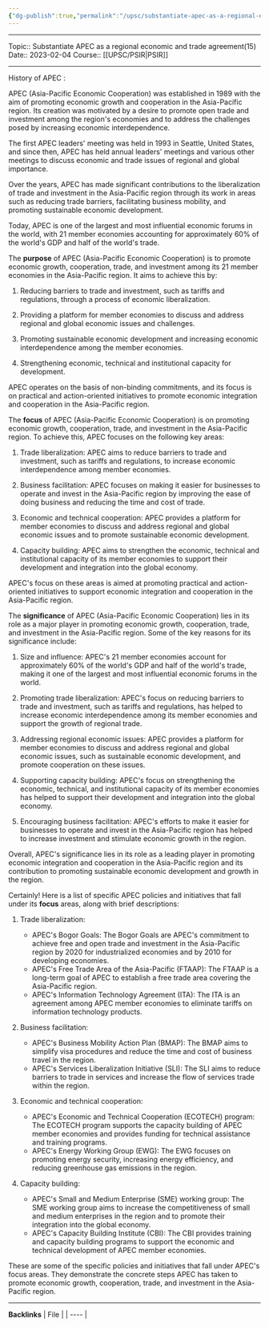 ```yaml
---
{"dg-publish":true,"permalink":"/upsc/substantiate-apec-as-a-regional-economic-and-trade-agreement/"}
---
```


----
Topic:: Substantiate APEC as a regional economic and trade agreement(15)
Date:: 2023-02-04
Course:: [[UPSC/PSIR\|PSIR]] 

----
History of APEC :

APEC (Asia-Pacific Economic Cooperation) was established in 1989 with the aim of promoting economic growth and cooperation in the Asia-Pacific region. Its creation was motivated by a desire to promote open trade and investment among the region's economies and to address the challenges posed by increasing economic interdependence.

The first APEC leaders' meeting was held in 1993 in Seattle, United States, and since then, APEC has held annual leaders' meetings and various other meetings to discuss economic and trade issues of regional and global importance.

Over the years, APEC has made significant contributions to the liberalization of trade and investment in the Asia-Pacific region through its work in areas such as reducing trade barriers, facilitating business mobility, and promoting sustainable economic development.

Today, APEC is one of the largest and most influential economic forums in the world, with 21 member economies accounting for approximately 60% of the world's GDP and half of the world's trade.

The **purpose** of APEC (Asia-Pacific Economic Cooperation) is to promote economic growth, cooperation, trade, and investment among its 21 member economies in the Asia-Pacific region. It aims to achieve this by:

1.  Reducing barriers to trade and investment, such as tariffs and regulations, through a process of economic liberalization.
    
2.  Providing a platform for member economies to discuss and address regional and global economic issues and challenges.
    
3.  Promoting sustainable economic development and increasing economic interdependence among the member economies.
    
4.  Strengthening economic, technical and institutional capacity for development.
    

APEC operates on the basis of non-binding commitments, and its focus is on practical and action-oriented initiatives to promote economic integration and cooperation in the Asia-Pacific region.

The **focus** of APEC (Asia-Pacific Economic Cooperation) is on promoting economic growth, cooperation, trade, and investment in the Asia-Pacific region. To achieve this, APEC focuses on the following key areas:

1.  Trade liberalization: APEC aims to reduce barriers to trade and investment, such as tariffs and regulations, to increase economic interdependence among member economies.
    
2.  Business facilitation: APEC focuses on making it easier for businesses to operate and invest in the Asia-Pacific region by improving the ease of doing business and reducing the time and cost of trade.
    
3.  Economic and technical cooperation: APEC provides a platform for member economies to discuss and address regional and global economic issues and to promote sustainable economic development.
    
4.  Capacity building: APEC aims to strengthen the economic, technical and institutional capacity of its member economies to support their development and integration into the global economy.
    

APEC's focus on these areas is aimed at promoting practical and action-oriented initiatives to support economic integration and cooperation in the Asia-Pacific region.


The **significance** of APEC (Asia-Pacific Economic Cooperation) lies in its role as a major player in promoting economic growth, cooperation, trade, and investment in the Asia-Pacific region. Some of the key reasons for its significance include:

1.  Size and influence: APEC's 21 member economies account for approximately 60% of the world's GDP and half of the world's trade, making it one of the largest and most influential economic forums in the world.
    
2.  Promoting trade liberalization: APEC's focus on reducing barriers to trade and investment, such as tariffs and regulations, has helped to increase economic interdependence among its member economies and support the growth of regional trade.
    
3.  Addressing regional economic issues: APEC provides a platform for member economies to discuss and address regional and global economic issues, such as sustainable economic development, and promote cooperation on these issues.
    
4.  Supporting capacity building: APEC's focus on strengthening the economic, technical, and institutional capacity of its member economies has helped to support their development and integration into the global economy.
    
5.  Encouraging business facilitation: APEC's efforts to make it easier for businesses to operate and invest in the Asia-Pacific region has helped to increase investment and stimulate economic growth in the region.
    

Overall, APEC's significance lies in its role as a leading player in promoting economic integration and cooperation in the Asia-Pacific region and its contribution to promoting sustainable economic development and growth in the region.

Certainly! Here is a list of specific APEC policies and initiatives that fall under its **focus** areas, along with brief descriptions:

1.  Trade liberalization:
    
    -   APEC's Bogor Goals: The Bogor Goals are APEC's commitment to achieve free and open trade and investment in the Asia-Pacific region by 2020 for industrialized economies and by 2010 for developing economies.
    -   APEC's Free Trade Area of the Asia-Pacific (FTAAP): The FTAAP is a long-term goal of APEC to establish a free trade area covering the Asia-Pacific region.
    -   APEC's Information Technology Agreement (ITA): The ITA is an agreement among APEC member economies to eliminate tariffs on information technology products.
2.  Business facilitation:
    
    -   APEC's Business Mobility Action Plan (BMAP): The BMAP aims to simplify visa procedures and reduce the time and cost of business travel in the region.
    -   APEC's Services Liberalization Initiative (SLI): The SLI aims to reduce barriers to trade in services and increase the flow of services trade within the region.
3.  Economic and technical cooperation:
    
    -   APEC's Economic and Technical Cooperation (ECOTECH) program: The ECOTECH program supports the capacity building of APEC member economies and provides funding for technical assistance and training programs.
    -   APEC's Energy Working Group (EWG): The EWG focuses on promoting energy security, increasing energy efficiency, and reducing greenhouse gas emissions in the region.
4.  Capacity building:
    
    -   APEC's Small and Medium Enterprise (SME) working group: The SME working group aims to increase the competitiveness of small and medium enterprises in the region and to promote their integration into the global economy.
    -   APEC's Capacity Building Institute (CBI): The CBI provides training and capacity building programs to support the economic and technical development of APEC member economies.

These are some of the specific policies and initiatives that fall under APEC's focus areas. They demonstrate the concrete steps APEC has taken to promote economic growth, cooperation, trade, and investment in the Asia-Pacific region.

---
**Backlinks**
| File |
| ---- |



